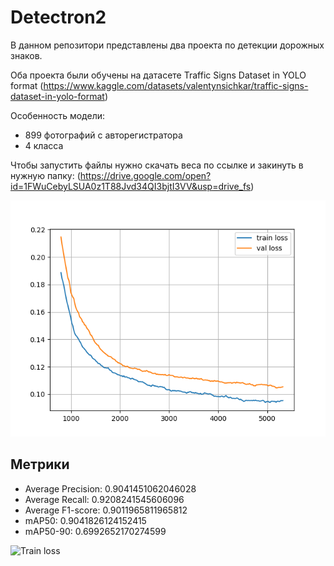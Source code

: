 <h1>Detectron2</h1>
В данном репозитори представлены два проекта по детекции дорожных знаков.  
  
  Оба проекта были обучены на датасете Traffic Signs Dataset in YOLO format (https://www.kaggle.com/datasets/valentynsichkar/traffic-signs-dataset-in-yolo-format)  

  Особенность модели: 
  - 899 фотографий с авторегистратора
  - 4 класса
  

Чтобы запустить файлы нужно скачать веса по ссылке и закинуть в нужную папку: (https://drive.google.com/open?id=1FWuCebyLSUA0z1T88Jvd34QI3bjtI3VV&usp=drive_fs)  


  ![Train loss](https://github.com/Rytuo/DL-CASE1/blob/main/notebooks/Detectron2/loss_plot.jpg?raw=true)



   
  <h2>Метрики</h2>  
  
  - Average Precision: 0.9041451062046028
  - Average Recall: 0.9208241545606096
  - Average F1-score: 0.9011965811965812
  - mAP50: 0.9041826124152415
  - mAP50-90: 0.6992652170274599



![Train loss](https://github.com/Rytuo/DL-CASE1/blob/main/notebooks/Detectron2/example.bmp?raw=true)


    

    




 

